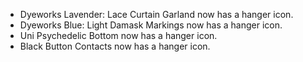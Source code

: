 ---
---

- Dyeworks Lavender: Lace Curtain Garland now has a hanger icon.
- Dyeworks Blue: Light Damask Markings now has a hanger icon.
- Uni Psychedelic Bottom now has a hanger icon.
- Black Button Contacts now has a hanger icon.
